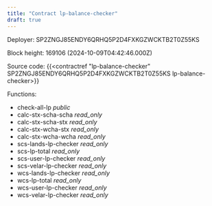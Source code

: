 ```yaml
---
title: "Contract lp-balance-checker"
draft: true
---
```

Deployer: SP2ZNGJ85ENDY6QRHQ5P2D4FXKGZWCKTB2T0Z55KS


 



Block height: 169106 (2024-10-09T04:42:46.000Z)

Source code: {{<contractref "lp-balance-checker" SP2ZNGJ85ENDY6QRHQ5P2D4FXKGZWCKTB2T0Z55KS lp-balance-checker>}}

Functions:

* check-all-lp _public_
* calc-stx-scha-scha _read_only_
* calc-stx-scha-stx _read_only_
* calc-stx-wcha-stx _read_only_
* calc-stx-wcha-wcha _read_only_
* scs-lands-lp-checker _read_only_
* scs-lp-total _read_only_
* scs-user-lp-checker _read_only_
* scs-velar-lp-checker _read_only_
* wcs-lands-lp-checker _read_only_
* wcs-lp-total _read_only_
* wcs-user-lp-checker _read_only_
* wcs-velar-lp-checker _read_only_
